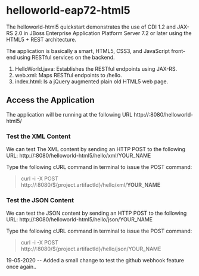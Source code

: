 # helloworld-eap72-html5
The helloworld-html5 quickstart demonstrates the use of CDI 1.2 and JAX-RS 2.0 in JBoss Enterprise Application Platform Server 7.2 or later using the HTML5 + REST architecture.

The application is basically a smart, HTML5, CSS3, and JavaScript front-end using RESTful services on the backend.
1. HelloWorld.java: Establishes the RESTful endpoints using JAX-RS.
2. web.xml: Maps RESTful endpoints to /hello.
3. index.html: Is a jQuery augmented plain old HTML5 web page.

## Access the Application

The application will be running at the following URL http://<hostname>:8080/helloworld-html5/

### Test the XML Content

We can test The XML content by sending an HTTP POST to the following URL: http://<hostname>:8080/helloworld-html5/hello/xml/YOUR_NAME

Type the following cURL command in terminal to issue the POST command:
> curl -i -X POST http://<hostname>:8080/${project.artifactId}/hello/xml/__YOUR_NAME__

### Test the JSON Content

We can test the JSON content by sending an HTTP POST to the following URL: http://<hostname>:8080/helloworld-html5/hello/json/YOUR_NAME

Type the following cURL command in terminal to issue the POST command:
> curl -i -X POST http://<hostname>:8080/${project.artifactId}/hello/json/YOUR_NAME

19-05-2020 -- Added a small change to test the github webhook feature once again..